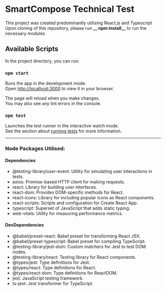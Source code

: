 # SmartCompose Technical Test

This project was created predominantly utilising React.js and Typescript
Upon cloning of this repository, please run **__ npm install__** to run the necessary modules

## Available Scripts

In the project directory, you can run:

### `npm start`

Runs the app in the development mode.\
Open [http://localhost:3000](http://localhost:3000) to view it in your browser.

The page will reload when you make changes.\
You may also see any lint errors in the console.

### `npm test`

Launches the test runner in the interactive watch mode.\
See the section about [running tests](https://facebook.github.io/create-react-app/docs/running-tests) for more information.

------------------------------------------------
### Node Packages Utilised:
#### Dependencies
- @testing-library/user-event: Utility for simulating user interactions in tests.
- axios: Promise-based HTTP client for making requests.
- react: Library for building user interfaces.
- react-dom: Provides DOM-specific methods for React.
- react-icons: Library for including popular icons as React components.
- react-scripts: Scripts and configuration for Create React App.
- typescript: Superset of JavaScript that adds static typing.
- web-vitals: Utility for measuring performance metrics.
#### DevDependencies
- @babel/preset-react: Babel preset for transforming React JSX.
- @babel/preset-typescript: Babel preset for compiling TypeScript.
- @testing-library/jest-dom: Custom matchers for Jest to test DOM nodes.
- @testing-library/react: Testing library for React components.
- @types/jest: Type definitions for Jest.
- @types/react: Type definitions for React.
- @types/react-dom: Type definitions for ReactDOM.
- jest: JavaScript testing framework.
- ts-jest: Jest transformer for TypeScript.